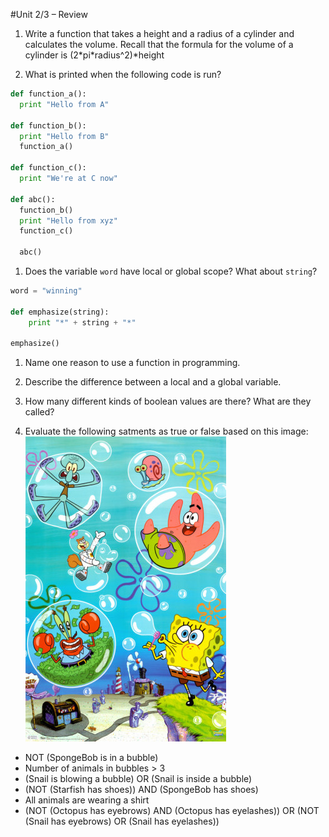 #Unit 2/3 – Review

1. Write a function that takes a height and a radius of a cylinder and calculates the volume. Recall that the formula for the volume of a cylinder is (2\*pi\*radius^2)*height

1. What is printed when the following code is run?
  ```python
  def function_a():
    print "Hello from A"
  
  def function_b():
    print "Hello from B"
    function_a()
  
  def function_c():
    print "We're at C now"
    
  def abc():
    function_b()
    print "Hello from xyz"
    function_c()
    
    abc()
  ```
1. Does the variable `word` have local or global scope? What about `string`?
  ```python
  word = "winning"
  
  def emphasize(string):
      print "*" + string + "*"
      
  emphasize()
  ```

1. Name one reason to use a function in programming.

1. Describe the difference between a local and a global variable.

1. How many different kinds of boolean values are there? What are they called?

1. Evaluate the following satments as true or false based on this image:  
![spongebob](/images/spongebob-bubbles.jpg)

  * NOT (SpongeBob is in a bubble)
  * Number of animals in bubbles > 3
  * (Snail is blowing a bubble) OR (Snail is inside a bubble)
  * (NOT (Starfish has shoes)) AND (SpongeBob has shoes)
  * All animals are wearing a shirt
  * (NOT (Octopus has eyebrows) AND (Octopus has eyelashes)) OR (NOT (Snail has eyebrows) OR (Snail has eyelashes))
  
